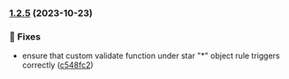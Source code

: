 ### [1.2.5](https://github.com/jayrchamp/parse-query/compare/v1.2.4...v1.2.5) (2023-10-23)


### 🐞 Fixes

* ensure that custom validate function under star "*" object rule triggers correctly ([c548fc2](https://github.com/jayrchamp/parse-query/commit/c548fc25a9e60ddd6841937defbd1bc4a538dd47))

